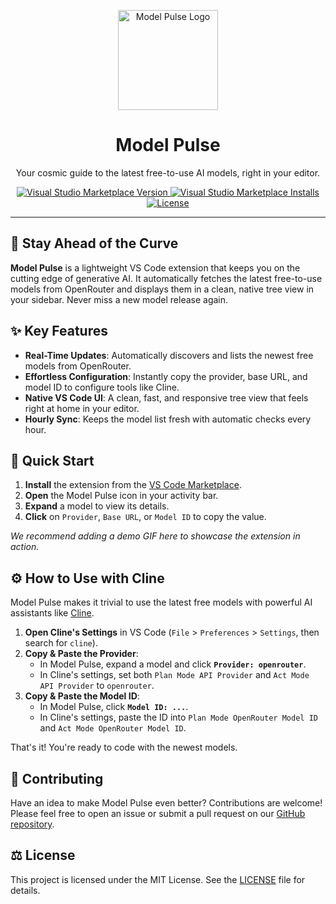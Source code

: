 <div align="center">

<a href="https://marketplace.visualstudio.com/items?itemName=lofcz.model-pulse"><picture>
<img alt="Model Pulse Logo" src="https://github.com/lofcz/model-pulse/raw/main/media/icon.png" width="160px">
</picture></a>

<h1 align="center">Model Pulse</h1>

<p>
Your cosmic guide to the latest free-to-use AI models, right in your editor.
</p>

<!-- Badges -->
<p>
  <a href="https://marketplace.visualstudio.com/items?itemName=lofcz.model-pulse">
    <img alt="Visual Studio Marketplace Version" src="https://img.shields.io/visual-studio-marketplace/v/lofcz.model-pulse?style=for-the-badge&label=Version&color=5865F2">
  </a>
  <a href="https://marketplace.visualstudio.com/items?itemName=lofcz.model-pulse">
    <img alt="Visual Studio Marketplace Installs" src="https://img.shields.io/visual-studio-marketplace/i/lofcz.model-pulse?style=for-the-badge&color=57F287">
  </a>
  <a href="https://github.com/lofcz/model-pulse/blob/main/LICENSE">
    <img alt="License" src="https://img.shields.io/github/license/lofcz/model-pulse?style=for-the-badge&color=orange">
  </a>
</p>

</div>

---

## 🔮 Stay Ahead of the Curve

**Model Pulse** is a lightweight VS Code extension that keeps you on the cutting edge of generative AI. It automatically fetches the latest free-to-use models from OpenRouter and displays them in a clean, native tree view in your sidebar. Never miss a new model release again.

## ✨ Key Features

- **Real-Time Updates**: Automatically discovers and lists the newest free models from OpenRouter.
- **Effortless Configuration**: Instantly copy the provider, base URL, and model ID to configure tools like Cline.
- **Native VS Code UI**: A clean, fast, and responsive tree view that feels right at home in your editor.
- **Hourly Sync**: Keeps the model list fresh with automatic checks every hour.

## 🚀 Quick Start

1. **Install** the extension from the [VS Code Marketplace](https://marketplace.visualstudio.com/items?itemName=lofcz.model-pulse).
2. **Open** the Model Pulse icon in your activity bar.
3. **Expand** a model to view its details.
4. **Click** on `Provider`, `Base URL`, or `Model ID` to copy the value.

*We recommend adding a demo GIF here to showcase the extension in action.*

## ⚙️ How to Use with Cline

Model Pulse makes it trivial to use the latest free models with powerful AI assistants like [Cline](https://marketplace.visualstudio.com/items?itemName=saoudrizwan.claude-dev).

1. **Open Cline's Settings** in VS Code (`File` > `Preferences` > `Settings`, then search for `cline`).
2. **Copy & Paste the Provider**:
    - In Model Pulse, expand a model and click **`Provider: openrouter`**.
    - In Cline's settings, set both `Plan Mode API Provider` and `Act Mode API Provider` to `openrouter`.
3. **Copy & Paste the Model ID**:
    - In Model Pulse, click **`Model ID: ...`**.
    - In Cline's settings, paste the ID into `Plan Mode OpenRouter Model ID` and `Act Mode OpenRouter Model ID`.

That's it! You're ready to code with the newest models.

## 🤝 Contributing

Have an idea to make Model Pulse even better? Contributions are welcome! Please feel free to open an issue or submit a pull request on our [GitHub repository](https://github.com/lofcz/model-pulse).

## ⚖️ License

This project is licensed under the MIT License. See the [LICENSE](LICENSE) file for details.
